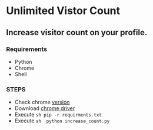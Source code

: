 # Unlimited Vistor Count

## Increase visitor count on your profile.
### Requirements 
- Python
- Chrome
- Shell

### STEPS
- Check chrome [version](https://chrome://version)
- Download [chrome driver](https://chromedriver.chromium.org/downloads)
- Execute ```sh pip -r requirments.txt ```
- Execute ```sh  python increase_count.py ```
